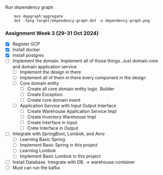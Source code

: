 Run dependency graph
```commandline
    mvn depgraph:aggregate  
    dot -Tpng target/dependency-graph.dot -o dependency-graph.png
```

### Assignment Week 3 (29-31 Oct 2024)
- [x] Register GCP
- [x] Install docker 
- [x] Install postgres
- [ ] Implement the domain. Implement all of those things. Just domain core and domain application service
    - [ ] Implement the design in there
    - [ ] Implement all of them in there every component in the design
    - [ ] Core domain entity
      - [ ] Create all core domain entity logic. Builder
      - [ ] Create Exception
      - [ ] Create core domain event 
    - [ ] Application Service with Input Output Interface
      - [ ] Create Warehouse Application Service Impl
      - [ ] Create Inventory Warehouse Impl
      - [ ] Create Interface in Input
      - [ ] Crete Interface in Output 
- [ ] Integrate with SpringBoot, Lombok, and Avro
  - [ ] Learning Basic Spring
  - [ ] Implement Basic Spring in this project
  - [ ] Learning Lombok
  - [ ] Implement Basic Lombok in this project
- [ ] Install Database. Integrate with DB. -> warehouse-container
- [ ] Must can run the kafka
